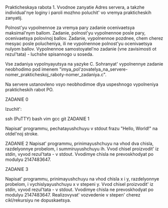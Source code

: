 Prakticheskaya rabota 1. Vvodnoe zanyatie
Adres servera, a takzhe individual'nye loginy i paroli mozhno poluchit' vo vremya prakticheskih zanyatij.

Polnost'yu vypolnennoe za vremya pary zadanie ocenivaetsya maksimal'nym ballom. Zadanie, polnost'yu vypolnennoe posle pary, ocenivaetsya polovinoj ballov. Zadanie, vypolnennoe pozdnee, chem cherez mesyac posle polucheniya, ili ne vypolnennoe polnost'yu ocenivaetsya nulyom ballov. Vypolnennoe samostoyatel'no zadanie (vne zavisimosti ot rezul'tata) - luchshe spisannogo u soseda.

Vse zadaniya vypolnyayutsya na yazyke C. Sohranyat' vypolnennye zadanie neobhodimo pod imenem "imya_pol'zovatelya_na_servere-nomer_prakticheskoj_raboty-nomer_zadaniya.c".

Na servere ustanovleno vsyo neobhodimoe dlya uspeshnogo vypolneniya prakticheskih rabot PO.

ZADANIE 0

Izuchit':

ssh (PuTTY)
bash
vim
gcc
git
ZADANIE 1

Napisat' programmu, pechatayushchuyu v stdout frazu "Hello, World!" na otdel'noj stroke.

ZADANIE 2
Napisat' programmu, prinimayushchuyu na vhod dva chisla, razdelyonnye probelom, i summiruyushchuyu ih. Vvod chisel proizvodit' iz stdin, vyvod rezul'tata - v stdout. Vvodimye chisla ne prevoskhodyat po modulyu 2147483647.

ZADANIE 3

Napisat' programmu, prinimayushchuyu na vhod chisla x i y, razdelyonnye probelom, i vychislyayushchuyu x v stepeni y. Vvod chisel proizvodit' iz stdin, vyvod rezul'tata - v stdout. Vvodimye chisla ne prevoskhodyat po modulyu 2147483647. Realizovyvat' vozvedenie v stepen' cherez cikl/rekursiyu ne dopuskaetsya.
